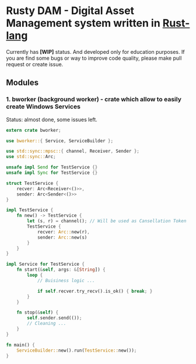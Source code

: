 # Rusty DAM - Digital Asset Management system written in [Rust-lang]

Currently has **[WIP]** status. And developed only for education purposes.
If you are find some bugs or way to improve code quality, please make pull request or create issue.

## Modules 

### 1. bworker (background worker) - crate which allow to easily create Windows Services 

Status: almost done, some issues left.

```rust
extern crate bworker;

use bworker::{ Service, ServiceBuilder };

use std::sync::mpsc::{ channel, Receiver, Sender };
use std::sync::Arc;

unsafe impl Send for TestService {}
unsafe impl Sync for TestService {}

struct TestService {
    recver: Arc<Receiver<()>>,
    sender: Arc<Sender<()>>
}

impl TestService {
    fn new() -> TestService {
        let (s, r) = channel(); // Will be used as Cansellation Token
        TestService {
            recver: Arc::new(r),
            sender: Arc::new(s)
        }
    }
}

impl Service for TestService {
    fn start(&self, args: &[String]) {
        loop { 
            // Buisiness logic ...

            if self.recver.try_recv().is_ok() { break; }
        }
    }

    fn stop(&self) {
        self.sender.send(());
        // Cleaning ...
    }
}

fn main() {
    ServiceBuilder::new().run(TestService::new());
}
```

[Rust-lang]: https://www.rust-lang.org 
